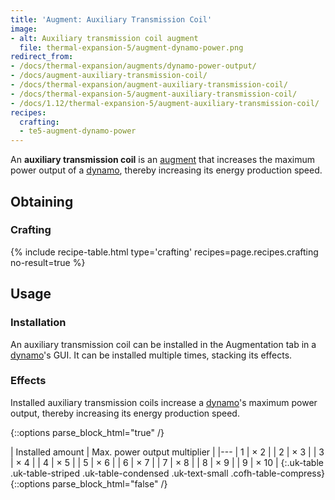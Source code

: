 ```yaml
---
title: 'Augment: Auxiliary Transmission Coil'
image:
- alt: Auxiliary transmission coil augment
  file: thermal-expansion-5/augment-dynamo-power.png
redirect_from:
- /docs/thermal-expansion/augments/dynamo-power-output/
- /docs/augment-auxiliary-transmission-coil/
- /docs/thermal-expansion/augment-auxiliary-transmission-coil/
- /docs/thermal-expansion-5/augment-auxiliary-transmission-coil/
- /docs/1.12/thermal-expansion-5/augment-auxiliary-transmission-coil/
recipes:
  crafting:
  - te5-augment-dynamo-power
---
```


An **auxiliary transmission coil** is an [augment](/docs/1.12/thermal-expansion/augments/) that
increases the maximum power output of a [dynamo](/docs/1.12/thermal-expansion/dynamos/), thereby
increasing its energy production speed.


Obtaining
---------

### Crafting
{% include recipe-table.html type='crafting' recipes=page.recipes.crafting no-result=true %}


Usage
-----

### Installation
An auxiliary transmission coil can be installed in the Augmentation tab in a
[dynamo](/docs/1.12/thermal-expansion/dynamos/)'s GUI. It can be installed multiple times, stacking its
effects.

### Effects
Installed auxiliary transmission coils increase a [dynamo](/docs/1.12/thermal-expansion/dynamos/)'s
maximum power output, thereby increasing its energy production speed.

{::options parse_block_html="true" /}
<div class="uk-overflow-container">
| Installed amount | Max. power output multiplier |
|---
| 1 | × 2 |
| 2 | × 3 |
| 3 | × 4 |
| 4 | × 5 |
| 5 | × 6 |
| 6 | × 7 |
| 7 | × 8 |
| 8 | × 9 |
| 9 | × 10 |
{:.uk-table .uk-table-striped .uk-table-condensed .uk-text-small .cofh-table-compress}
</div>
{::options parse_block_html="false" /}
